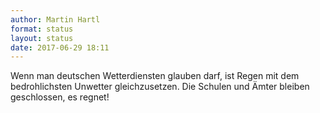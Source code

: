 ```yaml
---
author: Martin Hartl
format: status
layout: status
date: 2017-06-29 18:11
---
```

Wenn man deutschen Wetterdiensten glauben darf, ist Regen mit dem bedrohlichsten Unwetter gleichzusetzen. Die Schulen und Ämter bleiben geschlossen, es regnet!